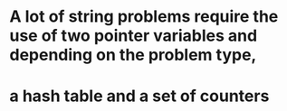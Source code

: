 # A lot of string problems require the use of two pointer variables and depending on the problem type,

# a hash table and a set of counters
